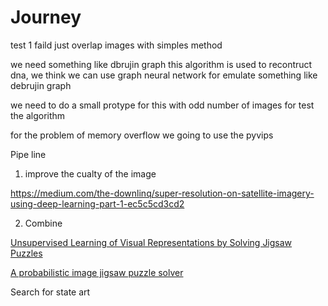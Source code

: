 # Journey

test 1 faild just overlap images with simples method

we need something like dbrujin graph this algorithm is used to recontruct dna, we think we can use graph neural network for emulate something like debrujin graph


we need to do a small protype for this with odd number of images for test the algorithm

for the problem of memory overflow we going to use the pyvips

Pipe line

1) improve the cualty of the image 

https://medium.com/the-downlinq/super-resolution-on-satellite-imagery-using-deep-learning-part-1-ec5c5cd3cd2

2) Combine 

[Unsupervised Learning of Visual Representations by Solving Jigsaw Puzzles](https://arxiv.org/pdf/1603.09246)

[A probabilistic image jigsaw puzzle solver](https://people.csail.mit.edu/billf/papers/JigsawSolverCVPR2010.pdf)

Search for  state art

